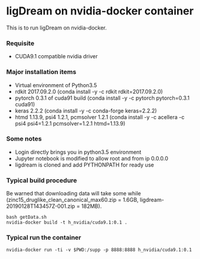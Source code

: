 # ligDream on nvidia-docker container

This is to run ligDream on nvidia-docker.

### Requisite

- CUDA9.1 compatible nvidia driver

### Major installation items

- Virtual environment of Python3.5
- rdkit 2017.09.2.0 (conda install -y -c rdkit rdkit=2017.09.2.0)
- pytorch 0.3.1 of cuda91 build (conda install -y -c pytorch pytorch=0.3.1 cuda91)
- keras 2.2.2 (conda install -y -c conda-forge keras=2.2.2)
- htmd 1.13.9, psi4 1.2.1, pcmsolver 1.2.1 (conda install -y -c acellera -c psi4 psi4=1.2.1 pcmsolver=1.2.1 htmd=1.13.9)

### Some notes

- Login directly brings you in python3.5 environment
- Jupyter notebook is modified to allow root and from ip 0.0.0.0
- ligdream is cloned and add PYTHONPATH for ready use

### Typical build procedure

Be warned that downloading data will take some while (zinc15_druglike_clean_canonical_max60.zip = 1.6GB, ligdream-20190128T143457Z-001.zip = 182MB).

```
bash getData.sh
nvidia-docker build -t h_nvidia/cuda9.1:0.1 .
```

### Typical run the container

```
nvidia-docker run -ti -v $PWD:/supp -p 8888:8888 h_nvidia/cuda9.1:0.1
```
